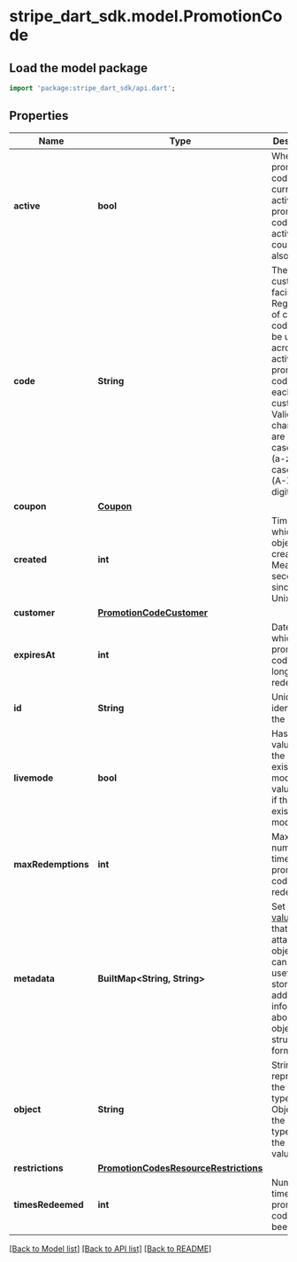 # stripe_dart_sdk.model.PromotionCode

## Load the model package
```dart
import 'package:stripe_dart_sdk/api.dart';
```

## Properties
Name | Type | Description | Notes
------------ | ------------- | ------------- | -------------
**active** | **bool** | Whether the promotion code is currently active. A promotion code is only active if the coupon is also valid. | 
**code** | **String** | The customer-facing code. Regardless of case, this code must be unique across all active promotion codes for each customer. Valid characters are lower case letters (a-z), upper case letters (A-Z), and digits (0-9). | 
**coupon** | [**Coupon**](Coupon.md) |  | 
**created** | **int** | Time at which the object was created. Measured in seconds since the Unix epoch. | 
**customer** | [**PromotionCodeCustomer**](PromotionCodeCustomer.md) |  | [optional] 
**expiresAt** | **int** | Date at which the promotion code can no longer be redeemed. | [optional] 
**id** | **String** | Unique identifier for the object. | 
**livemode** | **bool** | Has the value `true` if the object exists in live mode or the value `false` if the object exists in test mode. | 
**maxRedemptions** | **int** | Maximum number of times this promotion code can be redeemed. | [optional] 
**metadata** | **BuiltMap&lt;String, String&gt;** | Set of [key-value pairs](https://stripe.com/docs/api/metadata) that you can attach to an object. This can be useful for storing additional information about the object in a structured format. | [optional] 
**object** | **String** | String representing the object's type. Objects of the same type share the same value. | 
**restrictions** | [**PromotionCodesResourceRestrictions**](PromotionCodesResourceRestrictions.md) |  | 
**timesRedeemed** | **int** | Number of times this promotion code has been used. | 

[[Back to Model list]](../README.md#documentation-for-models) [[Back to API list]](../README.md#documentation-for-api-endpoints) [[Back to README]](../README.md)


